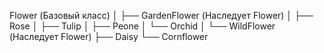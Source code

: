 Flower (Базовый класс)
│
├── GardenFlower (Наследует Flower)
│   ├── Rose
│   ├── Tulip
│   ├── Peone
│   └── Orchid
│
└── WildFlower (Наследует Flower)
    ├── Daisy
    └── Cornflower